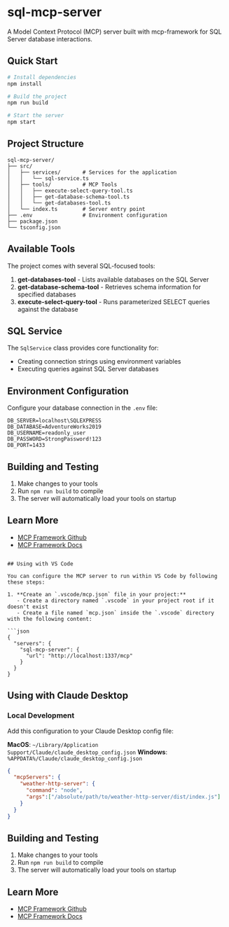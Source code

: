 # sql-mcp-server

A Model Context Protocol (MCP) server built with mcp-framework for SQL Server database interactions.

## Quick Start

```bash
# Install dependencies
npm install

# Build the project
npm run build

# Start the server
npm start
```

## Project Structure

```
sql-mcp-server/
├── src/
│   ├── services/       # Services for the application
│   │   └── sql-service.ts
│   ├── tools/          # MCP Tools
│   │   ├── execute-select-query-tool.ts
│   │   ├── get-database-schema-tool.ts
│   │   └── get-databases-tool.ts
│   └── index.ts        # Server entry point
├── .env                # Environment configuration
├── package.json
└── tsconfig.json
```

## Available Tools

The project comes with several SQL-focused tools:

1. **get-databases-tool** - Lists available databases on the SQL Server
2. **get-database-schema-tool** - Retrieves schema information for specified databases
3. **execute-select-query-tool** - Runs parameterized SELECT queries against the database

## SQL Service

The `SqlService` class provides core functionality for:

- Creating connection strings using environment variables
- Executing queries against SQL Server databases

## Environment Configuration

Configure your database connection in the `.env` file:

```
DB_SERVER=localhost\SQLEXPRESS
DB_DATABASE=AdventureWorks2019
DB_USERNAME=readonly_user
DB_PASSWORD=StrongPassword!123
DB_PORT=1433
```

## Building and Testing

1. Make changes to your tools
2. Run `npm run build` to compile
3. The server will automatically load your tools on startup

## Learn More

- [MCP Framework Github](https://github.com/QuantGeekDev/mcp-framework)
- [MCP Framework Docs](https://mcp-framework.com)
```

## Using with VS Code

You can configure the MCP server to run within VS Code by following these steps:

1. **Create an `.vscode/mcp.json` file in your project:**
   - Create a directory named `.vscode` in your project root if it doesn't exist
   - Create a file named `mcp.json` inside the `.vscode` directory with the following content:

```json
{
  "servers": {
    "sql-mcp-server": {
      "url": "http://localhost:1337/mcp"
    }
  }
}
```

## Using with Claude Desktop

### Local Development

Add this configuration to your Claude Desktop config file:

**MacOS**: `~/Library/Application Support/Claude/claude_desktop_config.json`
**Windows**: `%APPDATA%/Claude/claude_desktop_config.json`

```json
{
  "mcpServers": {
    "weather-http-server": {
      "command": "node",
      "args":["/absolute/path/to/weather-http-server/dist/index.js"]
    }
  }
}
```

## Building and Testing

1. Make changes to your tools
2. Run `npm run build` to compile
3. The server will automatically load your tools on startup

## Learn More

- [MCP Framework Github](https://github.com/QuantGeekDev/mcp-framework)
- [MCP Framework Docs](https://mcp-framework.com)
